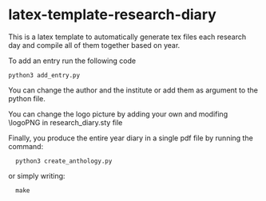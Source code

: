 # latex-template-research-diary
This is a latex template to automatically generate tex files each research day and compile all of them together based on year.

To add an entry run the following code

```
python3 add_entry.py
```

You can change the author and the institute or add them as argument to the python file. 

You can change the logo picture by adding your own and modifing \logoPNG in research_diary.sty file


Finally, you produce the entire year diary in a single pdf file by running the command:

```
  python3 create_anthology.py
```

or simply writing:

```
  make
```
